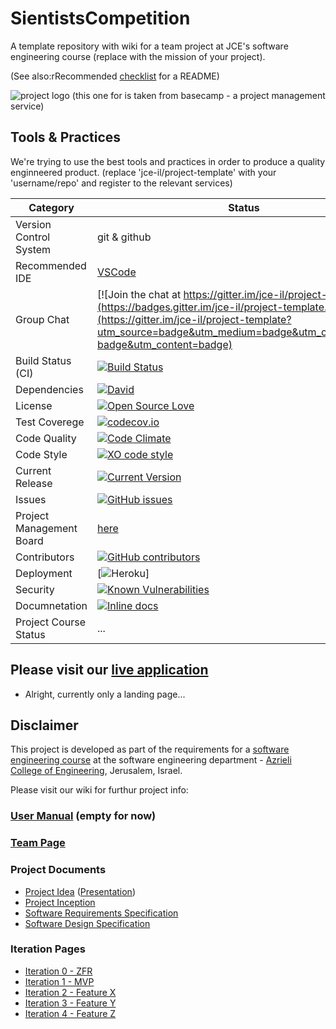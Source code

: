 # SientistsCompetition

A template repository with wiki for a team project at JCE's software engineering course (replace with the mission of your project).

(See also:rRecommended [checklist](https://github.com/ddbeck/readme-checklist/blob/master/checklist.md) for a README) 

![project logo (this one for is taken from basecamp - a project management service)](https://www.klipfolio.com/sites/default/files/integrations/basecamp.png)

## Tools & Practices
We're trying to use the best tools and practices in order to produce a quality enginneered product.
(replace 'jce-il/project-template' with your 'username/repo' and register to the relevant services)

|Category|Status|
|---|---|
| Version Control System| git & github |
| Recommended IDE | [VSCode](https://code.visualstudio.com) |
| Group Chat | [![Join the chat at https://gitter.im/jce-il/project-template](https://badges.gitter.im/jce-il/project-template.svg)](https://gitter.im/jce-il/project-template?utm_source=badge&utm_medium=badge&utm_campaign=pr-badge&utm_content=badge) |
| Build Status (CI) |  [![Build Status](https://travis-ci.org/jce-il/project-template.svg?branch=master)](https://travis-ci.org/jce-il/project-template) |
| Dependencies | [![David](https://img.shields.io/david/dev/idleberg/vscode-badges.svg?style=flat-square)](https://david-dm.org/jce-il/project-template?type=dev) |
| License | [![Open Source Love](https://badges.frapsoft.com/os/mit/mit.svg?v=102)](https://github.com/ellerbrock/open-source-badge/) |
| Test Coverege | [![codecov.io](https://codecov.io/github/jce-il/project-template/coverage.svg?branch=master)](https://codecov.io/github/jce-il/project-template?branch=master) |
| Code Quality | [![Code Climate](https://codeclimate.com/github/jce-il/project-template.svg)](https://codeclimate.com/github/jce-il/project-template) |
| Code Style | [![XO code style](https://img.shields.io/badge/code_style-XO-5ed9c7.svg)](https://github.com/jce-il/project-template) |
| Current Release | [![Current Version](https://img.shields.io/github/release/jce-il/project-template.svg?style=flat)](https://github.com/jce-il/project-template/releases) |
| Issues | [![GitHub issues](https://img.shields.io/github/issues/jce-il/project-template.svg?style=flat)](https://github.com/jce-il/project-template/issues) |
| Project Management Board| [here](https://github.com/jce-il/project-template/projects/1) |
| Contributors | [![GitHub contributors](https://img.shields.io/github/contributors/cdnjs/cdnjs.svg)](https://github.com/jce-il/project-template/graphs/contributors)|
| Deployment | [![Heroku](http://heroku-badge.herokuapp.com/?app=my-app&style=flat&svg=1&root=index.html)] |
| Security | [![Known Vulnerabilities](https://snyk.io/test/github/jce-il/project-template/badge.svg)](https://snyk.io/test/github/jce-il/project-template) |
| Documnetation | [![Inline docs](http://inch-ci.org/github/jce-il/project-template.svg?branch=master)](http://inch-ci.org/github/jce-il/project-template) |
| Project Course Status | ... |

## Please visit our [live application](https://demo.reactstarterkit.com/)
- Alright, currently only a landing page...


## Disclaimer
This project is developed as part of the requirements for a [software engineering course](https://github.com/jce-il/se-class/wiki) at the software engineering department - [Azrieli College of Engineering](http://www.jce.ac.il/), Jerusalem, Israel.

Please visit our wiki for furthur project info: 

### [User Manual](../../wiki/user-manual) (empty for now)

### [Team Page](../../wiki/team)

### Project Documents
- [Project Idea](docs/idea.pdf) ([Presentation](docs/idea-slides.pdf))
- [Project Inception](../../wiki/inception)
- [Software Requirements Specification](../../wiki/srs)
- [Software Design Specification](../../wiki/sds)

### Iteration Pages
- [Iteration 0 - ZFR](../../wiki/iter0-zfr)
- [Iteration 1 - MVP]()
- [Iteration 2 - Feature X]()
- [Iteration 3 - Feature Y]()
- [Iteration 4 - Feature Z]()



